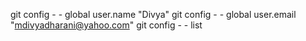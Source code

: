 git config - - global user.name "Divya"
git config - - global user.email "mdivyadharani@yahoo.com"
git config - - list
